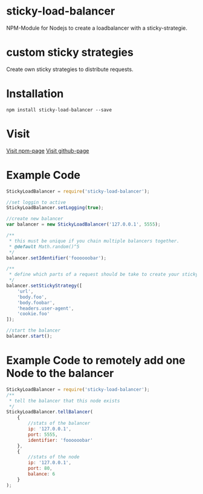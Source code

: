 # sticky-load-balancer
NPM-Module for Nodejs to create a loadbalancer with a sticky-strategie.

# custom sticky strategies
Create own sticky strategies to distribute requests.

# Installation
`npm install sticky-load-balancer --save`

# Visit
[Visit npm-page](https://www.npmjs.com/package/sticky-load-balancer)
[Visit github-page](https://github.com/danielsun174/sticky-load-balancer)

# Example Code
```js
StickyLoadBalancer = require('sticky-load-balancer');

//set loggin to active
StickyLoadBalancer.setLogging(true);

//create new balancer
var balancer = new StickyLoadBalancer('127.0.0.1', 5555);

/**
 * this must be unique if you chain multiple balancers together.
 * @default Math.random()^5
 */
balancer.setIdentifier('foooooobar');

/**
 * define which parts of a request should be take to create your sticky strategie
 */
balancer.setStickyStrategy([
    'url',
    'body.foo',
    'body.foobar',
    'headers.user-agent',
    'cookie.foo'
]);

//start the balancer
balancer.start();
```


# Example Code to remotely add one Node to the balancer
```js
StickyLoadBalancer = require('sticky-load-balancer');
/**
 * tell the balancer that this node exists
 */
StickyLoadBalancer.tellBalancer(
    {
        //stats of the balancer
        ip: '127.0.0.1',
        port: 5555,
        identifier: 'foooooobar'
    },
    {
        //stats of the node
        ip: '127.0.0.1',
        port: 80,
        balance: 6
    }
);
```